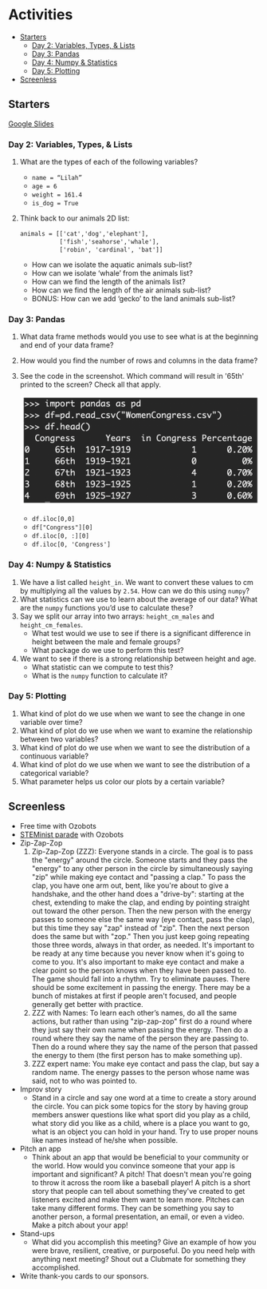 # Activities

<!-- TOC depthFrom:2 depthTo:6 withLinks:1 updateOnSave:1 orderedList:0 -->

- [Starters](#starters)
	- [Day 2: Variables, Types, & Lists](#day-2-variables-types-lists)
	- [Day 3: Pandas](#day-3-pandas)
	- [Day 4: Numpy & Statistics](#day-4-numpy-statistics)
	- [Day 5: Plotting](#day-5-plotting)
- [Screenless](#screenless)

<!-- /TOC -->

## Starters

[Google Slides](https://docs.google.com/presentation/d/1ZxkFTjXVx5EyF-P2CG3gV0U3dUskxzWrQPV9D9oA1Og/edit?usp=sharing)

### Day 2: Variables, Types, & Lists

1. What are the types of each of the following variables?

    - `name = “Lilah”`
    - `age = 6`
    - `weight = 161.4`
    - `is_dog = True`

1. Think back to our animals 2D list:

    ```
    animals = [['cat','dog','elephant'],
               ['fish','seahorse','whale'],
               ['robin', 'cardinal', 'bat']]
    ```
    - How can we isolate the aquatic animals sub-list?
    - How can we isolate ‘whale’ from the animals list?
    - How can we find the length of the animals list?
    - How can we find the length of the air animals sub-list?
    - BONUS: How can we add ‘gecko’ to the land animals sub-list?

### Day 3: Pandas

1. What data frame methods would you use to see what is at the beginning and end of your data frame?
1. How would you find the number of rows and columns in the data frame?
1. See the code in the screenshot. Which
command will result in '65th' printed
to the screen? Check all that apply.

    ![dataframe](../Figures/pandas_example.png)

    - `df.iloc[0,0]`
    - `df["Congress"][0]`
    - `df.iloc[0, :][0]`
    - `df.iloc[0, 'Congress']`


### Day 4: Numpy & Statistics

1. We have a list called `height_in`. We want to convert these values to cm by multiplying all the values by `2.54`. How can we do this using `numpy`?
1. What statistics can we use to learn about the average of our data? What are the `numpy` functions you’d use to calculate these?
1. Say we split our array into two arrays: `height_cm_males` and `height_cm_females`.
    - What test would we use to see if there is a significant difference in height between the male and female groups?
    - What package do we use to perform this test?
1. We want to see if there is a strong relationship between height and age.
    - What statistic can we compute to test this?
    - What is the `numpy` function to calculate it?


### Day 5: Plotting

1. What kind of plot do we use when we want to see the change in one variable over time?
1. What kind of plot do we use when we want to examine the relationship between two variables?
1. What kind of plot do we use when we want to see the distribution of a continuous variable?
1. What kind of plot do we use when we want to see the distribution of a categorical variable?
1. What parameter helps us color our plots by a certain variable?


## Screenless

- Free time with Ozobots
- [STEMinist parade](https://github.com/GWC-DCMB/ozobotLessons/tree/master/steminist_parade) with Ozobots
- Zip-Zap-Zop
    1.  Zip-Zap-Zop (ZZZ): Everyone stands in a circle. The goal is to pass the "energy" around the circle. Someone starts and they pass the "energy" to any other person in the circle by simultaneously saying "zip" while making eye contact and "passing a clap." To pass the clap, you have one arm out, bent, like you're about to give a handshake, and the other hand does a "drive-by": starting at the chest, extending to make the clap, and ending by pointing straight out toward the other person. Then the new person with the energy passes to someone else the same way (eye contact, pass the clap), but this time they say "zap" instead of "zip". Then the next person does the same but with "zop." Then you just keep going repeating those three words, always in that order, as needed. It's important to be ready at any time because you never know when it's going to come to you. It's also important to make eye contact and make a clear point so the person knows when they have been passed to. The game should fall into a rhythm. Try to eliminate pauses. There should be some excitement in passing the energy. There may be a bunch of mistakes at first if people aren't focused, and people generally get better with practice.
    1. ZZZ with Names: To learn each other’s names, do all the same actions, but rather than using "zip-zap-zop" first do a round where they just say their own name when passing the energy. Then do a round where they say the name of the person they are passing to. Then do a round where they say the name of the person that passed the energy to them (the first person has to make something up).
    1. ZZZ expert name: You make eye contact and pass the clap, but say a random name. The energy passes to the person whose name was said, not to who was pointed to.
- Improv story
    - Stand in a circle and say one word at a time to create a story around the circle. You can pick some topics for the story by having group members answer questions like what sport did you play as a child, what story did you like as a child, where is a place you want to go, what is an object you can hold in your hand. Try to use proper nouns like names instead of he/she when possible.
- Pitch an app
    - Think about an app that would be beneficial to your community or the world. How would you convince someone that your app is important and significant? A pitch! That doesn't mean you're going to throw it across the room like a baseball player! A pitch is a short story that people can tell about something they've created to get listeners excited and make them want to learn more. Pitches can take many different forms. They can be something you say to another person, a formal presentation, an email, or even a video. Make a pitch about your app!
- Stand-ups
    - What did you accomplish this meeting? Give an example of how you were brave, resilient, creative, or purposeful.  Do you need help with anything next meeting? Shout out a Clubmate for something they accomplished.
- Write thank-you cards to our sponsors.
